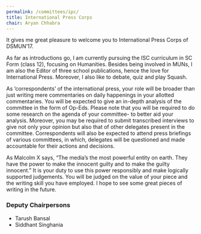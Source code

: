 ```yaml
---
permalink: /committees/ipc/
title: International Press Corps
chair: Aryan Chhabra
---
```


It gives me great pleasure to welcome you to International Press Corps of DSMUN’17.

As far as introductions go, I am currently pursuing the ISC curriculum in SC Form (class 12), focusing on Humanities. Besides being involved in MUNs, I am also the Editor of three school publications, hence the love for International Press. Moreover, I also like to debate, quiz and play Squash.

As ‘correspondents’ of the international press, your role will be broader than just writing mere commentaries on daily happenings in your allotted commentaries. You will be expected to give an in-depth analysis of the committee in the form of Op-Eds. Please note that you will be required to do some research on the agenda of your committee- to better aid your analysis. Moreover, you may be required to submit transcribed interviews to give not only your opinion but also that of other delegates present in the committee. Correspondents will also be expected to attend press briefings of various committees, in which, delegates will be questioned and made accountable for their actions and decisions.

As Malcolm X says, “The media’s the most powerful entity on earth. They have the power to make the innocent guilty and to make the guilty innocent.” It is your duty to use this power responsibly and make logically supported judgements. You will be judged on the value of your piece and the writing skill you have employed. I hope to see some great pieces of writing in the future.

### Deputy Chairpersons

- Tarush Bansal
- Siddhant Singhania
